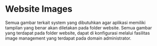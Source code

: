 # Website Images

Semua gambar terkait system yang dibutuhkan agar aplikasi memiliki tampilan yang benar akan diletakan pada folder website. Semua gambar yang terdapat pada folder website, 
dapat di konfigurasi melalui fasilitas image management yang terdapat pada domain administrator.
